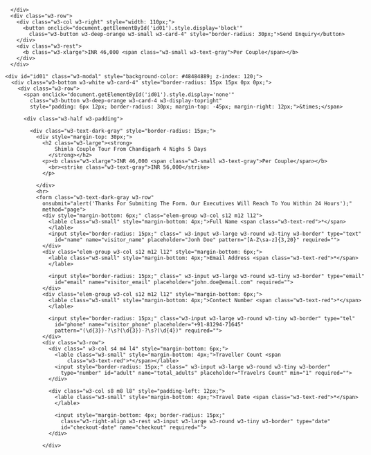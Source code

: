  <!--bottom fixed-->
  <div id="Fixed"
    class="w3-display-container w3-row w3-white w3-border-top w3-border-light-gray w3-hide-large w3-hide-medium w3-animate-zoom"
    style="width: 100%; padding:12px; position: fixed; bottom: -190px; left: 0px; z-index: 30;">
    <div class="w3-display-topright" style="padding: 0px 12px; margin-top: -96px;">
      <a href="tel:8219471645">
        <div class="w3-ro w3-deep-orange w3-card-4"
          style="border-radius:30px ; height: 40px; width: 40px;  padding: 8px 12px; margin-right: 6px; margin-bottom: 8px;">
          <i class="w3-text-white  fa fa-phone small" style="padding-left:0px ;"></i>
        </div>
      </a>
      <a href="https://wa.me/918219471645">
        <div class="w3-ro w3-green w3-card-4"
          style="border-radius:30px ; height: 40px; width: 40px; padding: 10px 12px; margin-right: 6px;">
          <i class="w3-text-white  fab fa-whatsapp w3-large" style="padding-left:0px ;"></i>
        </div>
      </a>

    </div>
    <div class="w3-row">
      <div class="w3-col w3-right" style="width: 110px;">
        <button onclick="document.getElementById('id01').style.display='block'"
          class="w3-button w3-deep-orange w3-small w3-card-4" style="border-radius: 30px;">Send Enquiry</button>
      </div>
      <div class="w3-rest">
        <b class="w3-xlarge">INR 46,000 <span class="w3-small w3-text-gray">Per Couple</span></b>
      </div>
    </div>
  </div>
  <!--model bottom  fixed-->
  <div class="w3-container">


    <div id="id01" class="w3-modal" style="background-color: #48484889; z-index: 120;">
      <div class="w3-bottom w3-white w3-card-4" style="border-radius: 15px 15px 0px 0px;">
        <div class="w3-row">
          <span onclick="document.getElementById('id01').style.display='none'"
            class="w3-button w3-deep-orange w3-card-4 w3-display-topright"
            style="padding: 6px 12px; border-radius: 30px; margin-top: -45px; margin-right: 12px;">&times;</span>

          <div class="w3-half w3-padding">

            <div class="w3-text-dark-gray" style="border-radius: 15px;">
              <div style="margin-top: 30px;">
                <h2 class="w3-large"><strong>
                    Shimla Couple Tour From Chandigarh 4 Nighs 5 Days
                  </strong></h2>
                <p><b class="w3-xlarge">INR 46,000 <span class="w3-small w3-text-gray">Per Couple</span></b>
                  <br><strike class="w3-text-gray">INR 56,000</strike>
                </p>

              </div>
              <hr>
              <form class="w3-text-dark-gray w3-row"
                onsubmit="alert('Thanks For Submiting The Form. Our Executives Will Reach To You Within 24 Hours');"
                method="page">
                <div style="margin-bottom: 6px;" class="elem-group w3-col s12 m12 l12">
                  <lable class="w3-small" style="margin-bottom: 4px;">Full Name <span class="w3-text-red">*</span>
                  </lable>
                  <input style="border-radius: 15px;" class=" w3-input w3-large w3-round w3-tiny w3-border" type="text"
                    id="name" name="visitor_name" placeholder="Jonh Doe" pattern="[A-Z\sa-z]{3,20}" required="">
                </div>
                <div class="elem-group w3-col s12 m12 l12" style="margin-bottom: 6px;">
                  <lable class="w3-small" style="margin-bottom: 4px;">Email Address <span class="w3-text-red">*</span>
                  </lable>

                  <input style="border-radius: 15px;" class=" w3-input w3-large w3-round w3-tiny w3-border" type="email"
                    id="email" name="visitor_email" placeholder="john.doe@email.com" required="">
                </div>
                <div class="elem-group w3-col s12 m12 l12" style="margin-bottom: 6px;">
                  <lable class="w3-small" style="margin-bottom: 4px;">Contect Number <span class="w3-text-red">*</span>
                  </lable>

                  <input style="border-radius: 15px;" class="w3-input w3-large w3-round w3-tiny w3-border" type="tel"
                    id="phone" name="visitor_phone" placeholder="+91-81294-71645"
                    pattern="(\d{3})-?\s?(\d{3})-?\s?(\d{4})" required="">
                </div>
                <div class="w3-row">
                  <div class=" w3-col s4 m4 l4" style="margin-bottom: 6px;">
                    <lable class="w3-small" style="margin-bottom: 4px;">Traveller Count <span
                        class="w3-text-red">*</span></lable>
                    <input style="border-radius: 15px;" class=" w3-input w3-large w3-round w3-tiny w3-border"
                      type="number" id="adult" name="total_adults" placeholder="Travelrs Count" min="1" required="">
                  </div>

                  <div class="w3-col s8 m8 l8" style="padding-left: 12px;">
                    <lable class="w3-small" style="margin-bottom: 4px;">Travel Date <span class="w3-text-red">*</span>
                    </lable>

                    <input style="margin-bottom: 4px; border-radius: 15px;"
                      class="w3-right-align w3-rest w3-input w3-large w3-round w3-tiny w3-border" type="date"
                      id="checkout-date" name="checkout" required="">
                  </div>

                </div>


            </div>
            <div class="w3-row">
              <button
                class="w3-large w3-mobile w3-button w3-round w3-text-white w3-margin-top w3-margin-bottom w3-left w3-deep-orange w3-small"
                style="border-radius: 30px;" type="submit">Connect With a Expert</button>
            </div>
          </div>

        </div>
      </div>
    </div>
  </div>
  </div>
